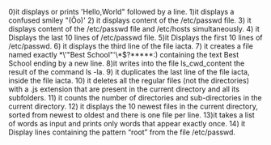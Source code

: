 0)it displays or prints 'Hello,World" followed by a line.
1)it displays a confused smiley "(Ôo)'
2) it displays content of the /etc/passwd file.
3) it displays content of the /etc/passwd file and /etc/hosts simultaneously.
4) it Displays the last 10 lines of /etc/passwd file.
5)it Displays the first 10 lines of /etc/passwd.
6) it displays the third line of the file iacta.
7) it  creates a file named exactly \*\\'"Best School"\'\\*$\?\*\*\*\*\*:) containing the text Best School ending by a new line.
8)it writes into the file ls_cwd_content the result of the command ls -la.
9) it  duplicates the last line of the file iacta, inside the file iacta.
10) it deletes all the regular files (not the directories) with a .js extension that are present in the current directory and all its subfolders.
11) it  counts the number of directories and sub-directories in the current directory.
12) it  displays the 10 newest files in the current directory, sorted from newest to oldest and there is one file per line.
13)it takes a list of words as input and prints only words that appear exactly once.
14) it Display lines containing the pattern “root” from the file /etc/passwd.
